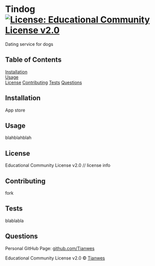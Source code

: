 
# Tindog    [![License: Educational Community License v2.0](https://img.shields.io/badge/License-Educational-Community-License-v2.0-green.svg)](https://opensource.org/licenses/Educational-Community-License-v2.0)

Dating service for dogs

<!-- followed by link down to license section -->
## Table of Contents
[Installation](#installation)  
[Usage](#usage)  
[License](#license)
[Contributing](#contributing)
[Tests](#tests)
[Questions](#questions)

## Installation
App store

## Usage
blahblahblah

## License
Educational Community License v2.0
// license info

## Contributing
fork

## Tests
blablabla

## Questions
Personal GitHub Page: [github.com/Tianwes](github.com/Tianwes)

Educational Community License v2.0 © [Tianwes](github.com/Tianwes)

